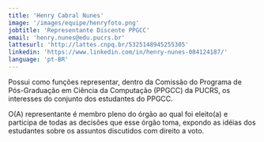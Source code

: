 ```yaml
---
title: 'Henry Cabral Nunes'
image: '/images/equipe/henryfoto.png'
jobtitle: 'Representante Discente PPGCC'
email: 'henry.nunes@edu.pucrs.br'
lattesurl: 'http://lattes.cnpq.br/5325148945255305'
linkedin: 'https://www.linkedin.com/in/henry-nunes-084124187/'
language: 'pt-BR'
---
```


Possui como funções representar, dentro da Comissão do Programa de Pós-Graduação em Ciência da Computação (PPGCC) da PUCRS, os interesses do conjunto dos estudantes do PPGCC.

O(A) representante é membro pleno do órgão ao qual foi eleito(a) e participa de todas as decisões que esse órgão toma, expondo as idéias dos estudantes sobre os assuntos discutidos com direito a voto.
